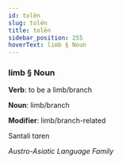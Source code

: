 ```yaml
---
id: tolën
slug: tolën
title: tolën
sidebar_position: 255
hoverText: limb § Noun
---
```


### limb § Noun

**Verb**: to be a limb/branch

**Noun**: limb/branch

**Modifier**: limb/branch-related

Santali tɑren 

*Austro-Asiatic Language Family*
